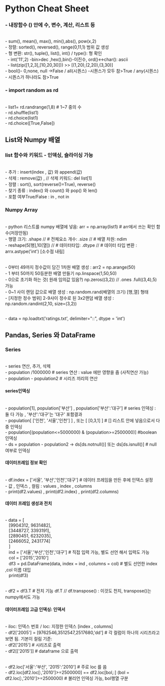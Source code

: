 # Python Cheat Sheet
<h3>- 내장함수 () 안에 수, 변수, 계산, 리스트 등</h3>

<br/>- sum(), mean(), max(), min(),abs(), pow(x,2)
<br/>- 정렬: sorted(), reversed(), range(0,11,1) 범위 값 생성
<br/>- 형 변환:  str(), tuple(), list(), int()  / type(): 형 확인
<br/>&nbsp; - int('11',2) -bin>dec ,hex(),bin()-이진수, ord()<->char(): ascii 
<br/>&nbsp; - list(zip([1,2,3],[10,20,30])) >> [(1,20),(2,20),(3,30)]
<br/>- bool()- 0,none, null ->False / all(시퀀스) -시퀀스가 모두 참>True / any(시퀀스) - 시퀀스가 하나라도 참>True
<br/>
<h3>- import random as rd</h3>
<br/>- list1= rd.randrange(1,8)  # 1~7 중의 수
<br/>- rd.shuffle(list1)
<br/>- rd.choice(list1)
<br/>- rd.choice([True,False])
 
<h2>List와 Numpy 배열</h2>
<h3>list 함수와 키워드 - 인덱싱, 슬라이싱 가능</h3>
<br/>- 추가 : insert(index , 값) 와 append(값) 
<br/>- 삭제 : remove(값) , // 삭제 키워드: del list[1]
<br/>- 정렬 : sort(), sort(reverse()=True), reverse()
<br/>- 찾기 종류 : index() 와 count() 와 pop() 와 len()
<br/>- 포함 여부True/False : in ,  not in 

<h3>Numpy Array</h3>
<br/>-  python 리스트를 numpy 배열에 넣음:   arr = np.array(list1)  # arr에서 쓰는 확인 함수(저장안됨)
<br/>- 행열 크기: .shape    //  # 전체요소 개수: .size   // # 배열 차원: ndim     
<br/>- reshape(5[행],10[열])    // # 데이터타입: .dtype    // # 데이터 타입 변환 : arrx.astype('int')   [소수점 내림]

<br/>- 0부터 49까지 정수값이 담긴 1차원 배열 생성 :  arr2 = np.arange(50)
<br/>- 1 부터 50까지 50등분한 배열 만들기 np.linspace(1,50,50)
<br/>- 0으로 초기화 하는 것( 원래 임의값 있음?) np.zeros((3,2))  // .ones  .full((3,4),5) 가능
<br/>- 0~1 사이 랜덤 값으로 배열 생성 :  np.random.rand(배열의 크기) [행,열] 형태 
<br/>- [지정한 정수 범위] 2-9사이 정수로 된 3x2랜덤 배열 생성 : np.random.randint(2,10, size=(3,2))

<br/>- data = np.loadtxt('ratings.txt', delimiter="::", dtype = 'int')

<h2>Pandas, Series 와 DataFrame</h2>
<h3>Series </h3>
<br/>- series 연산,  추가,  삭제
<br/>- population /1000000         # series 연산 : value 에만 영향을 줌 (사칙연산 가능)
<br/>- population - population2         # 시리즈 끼리의 연산 

<h4>series인덱싱</h4>
<br/>- population[1],  population['부산'] ,  population['부산':'대구']     # series 인덱싱  : 둘 다 가능  , '부산':'대구'는 '대구' 포함결과
<br/>- population[ ['인천', '서울','인천'] ]  , 또는 [ [0,3,1] ]      #  []  리스트 안에 넣음으로서 다중 인덱싱 
<br/>- population[(population<=5000000) & (population>=2500000)]      #boolean 인덱싱
<br/>- ds = population - population2  ->   ds[ds.notnull()]   또는 ds[ds.isnull()]        # null 여부로 인덱싱  

<h4>데이터프레임 정보 확인 </h4>
<br/>- df.index = ['서울', '부산','인천','대구']          # 데이터 프레임을 만든 후에 인덱스 설정
<br/>- 값 , 인덱스 , 컬림  : values , index , columns
<br/>- print(df2.values) , print(df2.index) ,  print(df2.columns) 
	
<h4>데이터 프레임 생성과 전치</h4>
<br/>- data = [
<br/> &nbsp; &nbsp;[9904312, 9631482],
<br/> &nbsp; &nbsp;[3448727, 3393191],
<br/> &nbsp; &nbsp;[2890451, 6232035],
<br/> &nbsp; &nbsp;[2466052, 2431774]
<br/> &nbsp; &nbsp;]
<br/> &nbsp; &nbsp;ind = ['서울','부산','인천','대구']      # 직접 입력 가능, 별도 선언 해서 입력도 가능 
<br/> &nbsp; &nbsp;col = ['2015','2010']        
<br/> &nbsp; &nbsp;df3 = pd.DataFrame(data,  index = ind ,  columns = col)       # 별도 선언한 index ,col 이름 대입
<br/> &nbsp; &nbsp;print(df3)

<br/>- df2 = df3.T        # 전치 기능 df.T  // df.transpose() : 이것도 천치, transpose()는 numpy에서도 가능

<h4>데이터프레임 고급 인덱싱: 인덱서</h4>    
<br/>- iloc: 인덱스 번호 / loc: 지정한 인덱스   [index , columns]
<br/>- df2['2005'] = [9762546,3512547,2517680,'dd']          # 각 컬럼이 하나의 시리즈라고 보면 됨. 기본이 컬림 기준:
<br/>- df2['2015']         # 시리즈로 출력
<br/>- df2[['2015']]         # dataframe 으로 출력

<br/>- df2.loc['서울':'부산', '2015':'2010']        # 주로 loc 를 씀
<br/>- df2.loc[df2.loc[:,'2010']>=2500000]     == df2.loc[bol,:]   (bol = df2.loc[:,'2010']>=2500000)   # 불리언 인덱싱 가능, bol행열 구분
